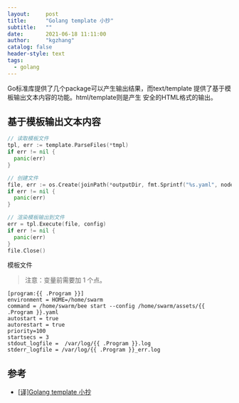 ```yaml
---
layout:     post
title:      "Golang template 小抄"
subtitle:   ""
date:       2021-06-18 11:11:00
author:     "kgzhang"
catalog: false
header-style: text
tags:
  - golang
---
```


Go标准库提供了几个package可以产生输出结果，而text/template 提供了基于模板输出文本内容的功能。html/template则是产生 安全的HTML格式的输出。

## 基于模板输出文本内容

```go
// 读取模板文件
tpl, err := template.ParseFiles(*tmpl)
if err != nil {
  panic(err)
}

// 创建文件
file, err := os.Create(joinPath(*outputDir, fmt.Sprintf("%s.yaml", node)))
if err != nil {
  panic(err)
}

// 渲染模板输出到文件
err = tpl.Execute(file, config)
if err != nil {
  panic(err)
}
file.Close()
```

模板文件
> 注意：变量前需要加 1 个点。
```
[program:{{ .Program }}]
environment = HOME=/home/swarm
command = /home/swarm/bee start --config /home/swarm/assets/{{ .Program }}.yaml
autostart = true
autorestart = true
priority=100
startsecs = 3
stdout_logfile =  /var/log/{{ .Program }}.log
stderr_logfile = /var/log/{{ .Program }}_err.log
```


## 参考
+ [[译]Golang template 小抄](https://colobu.com/2019/11/05/Golang-Templates-Cheatsheet/#%E8%A7%A3%E6%9E%90%E5%92%8C%E5%88%9B%E5%BB%BA%E6%A8%A1%E6%9D%BF)